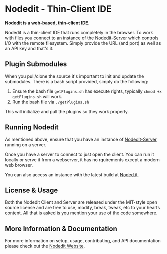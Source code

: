 # Nodedit - Thin-Client IDE

**Nodedit is a web-based, thin-client IDE.**

Nodedit is a thin-client IDE that runs completely in the browser. To work with files you connect to an instance of the [Nodedit-Server](https://github.com/Fluidbyte/Nodedit-Server) which controls I/O with the remote filesystem. Simply provide the URL (and port) as well as an API key and that's it.

## Plugin Submodules

When you pull/clone the source it's important to init and update the submodules. There is a bash script provided, simply do the following:

1. Ensure the bash file `getPlugins.sh` has execute rights, typically `chmod +x getPlugins.sh` will work.
2. Run the bash file via `./getPlugins.sh`

This will initialize and pull the plugins so they work properly.

## Running Nodedit

As mentioned above, ensure that you have an instance of [Nodedit-Server](https://github.com/Fluidbyte/Nodedit-Server) running on a server.

Once you have a server to connect to just open the client. You can run it locally or serve it from a webserver, it has no rquirements except a modern web browser.

You can also access an instance with the latest build at [Noded.it](http://noded.it).

## License & Usage

Both the Nodedit Client and Server are released under the MIT-style open source license and are free to use, modify, break, tweak, etc to your hearts content. All that is asked is you mention your use of the code somewhere.

## More Information & Documentation

For more information on setup, usage, contributing, and API documentation please check out the [Nodedit Website](http://nodedit.com).